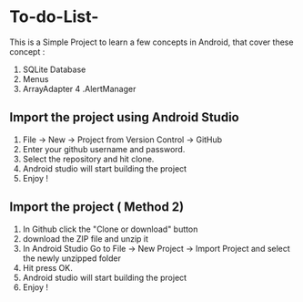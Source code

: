 # To-do-List-
This is a Simple Project to learn a few concepts in Android, that cover these concept : 

1. SQLite Database
2. Menus
3. ArrayAdapter
4 .AlertManager

## Import the project using Android Studio 

1. File -> New -> Project from Version Control -> GitHub
2. Enter your github username and password.
3. Select the repository and hit clone.
4. Android studio will start building the project
5. Enjoy !

## Import the project ( Method 2)

1. In Github click the "Clone or download" button 
2. download the ZIP file and unzip it
3. In Android Studio Go to File -> New Project -> Import Project and select the newly unzipped folder
4. Hit press OK.
5. Android studio will start building the project
6. Enjoy !
